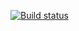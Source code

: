 [![Build status](https://ci.appveyor.com/api/projects/status/sbh708lh9gbatkms/branch/master?svg=true)](https://ci.appveyor.com/project/DoroshenkoDenis/aqa2-1-selenium-selenide/branch/master)

